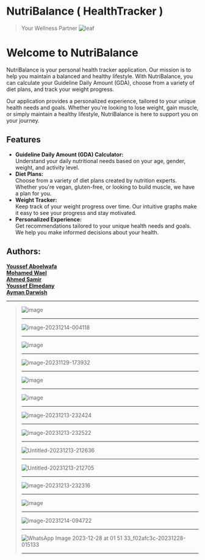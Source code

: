 # NutriBalance ( HealthTracker )
> Your Wellness Partner
 ![leaf](https://github.com/YoussefAboelwafa/NutriBalance_HealthTracker/assets/96186143/3d130709-dcb0-4838-8dba-82abc9080215)

<h1>Welcome to NutriBalance <i class="fa fa-leaf"></i></h1>
      <p>
        NutriBalance is your personal health tracker application. Our mission is
        to help you maintain a balanced and healthy lifestyle. With
        NutriBalance, you can calculate your Guideline Daily Amount (GDA),
        choose from a variety of diet plans, and track your weight progress.
      </p>
      <p>
        Our application provides a personalized experience, tailored to your
        unique health needs and goals. Whether you're looking to lose weight,
        gain muscle, or simply maintain a healthy lifestyle, NutriBalance is
        here to support you on your journey.
      </p>
      <div class="features">
        <h2>Features</h2>
        <ul>
          <li>
            <strong>Guideline Daily Amount (GDA) Calculator:</strong> <br>Understand
            your daily nutritional needs based on your age, gender, weight, and
            activity level.
          </li>
          <li>
            <strong>Diet Plans:</strong> <br>Choose from a variety of diet plans
            created by nutrition experts. Whether you're vegan, gluten-free, or
            looking to build muscle, we have a plan for you.
          </li>
          <li>
            <strong>Weight Tracker:</strong> <br>Keep track of your weight progress
            over time. Our intuitive graphs make it easy to see your progress
            and stay motivated.
          </li>
          <li>
            <strong>Personalized Experience:</strong> <br>Get recommendations
            tailored to your unique health needs and goals. We help you make
            informed decisions about your health.
          </li>
        </ul>
      </div>
      
<h2>Authors:</h2>

<strong> [Youssef Aboelwafa](https://github.com/YoussefAboelwafa)</strong> <br>
<strong> [Mohamed Wael](https://github.com/mado2002)</strong> <br>
<strong> [Ahmed Samir](https://github.com/ahmedsamir459)</strong> <br>
<strong> [Youssef Elmedany](https://github.com/yousefelmedany)</strong> <br>
<strong> [Ayman Darwish](https://github.com/ayman988)</strong> <br>

<hr>

> ![image](https://github.com/YoussefAboelwafa/NutriBalance_HealthTracker/assets/96186143/65e16054-ca06-4b37-bc2b-09d175bbb15d) <hr>
> ![image-20231214-004118](https://github.com/YoussefAboelwafa/NutriBalance_HealthTracker/assets/96186143/463690a8-06e9-4f72-9f07-3269be2b7d28) <hr>
> ![image](https://github.com/YoussefAboelwafa/NutriBalance_HealthTracker/assets/96186143/a67a96e9-b632-4af1-b88d-97dbeb192022) <hr>
> ![image-20231129-173932](https://github.com/YoussefAboelwafa/NutriBalance_HealthTracker/assets/96186143/3048295e-00c9-4f2b-a1cb-ef4911d5f02e) <hr>
> ![image](https://github.com/YoussefAboelwafa/NutriBalance_HealthTracker/assets/96186143/a45974bc-ac2b-4ac0-a3aa-2087e8373c34) <hr>
> ![image](https://github.com/YoussefAboelwafa/NutriBalance_HealthTracker/assets/96186143/59363fb4-b222-415e-ac1b-35e306a45fb8) <hr>
> ![image-20231213-232424](https://github.com/YoussefAboelwafa/NutriBalance_HealthTracker/assets/96186143/47767551-0fdd-4089-8bc0-ffc575f887df) <hr>
> ![image-20231213-232522](https://github.com/YoussefAboelwafa/NutriBalance_HealthTracker/assets/96186143/56cecc09-f6a2-4f7f-bf41-31b00457341f) <hr>
> ![Untitled-20231213-212636](https://github.com/YoussefAboelwafa/NutriBalance_HealthTracker/assets/96186143/0e1328ed-43f9-4af0-9fa7-0d28325d4025) <hr>
> ![Untitled-20231213-212705](https://github.com/YoussefAboelwafa/NutriBalance_HealthTracker/assets/96186143/e8b1d17a-182a-4fac-a03a-c3cdf3c3a976) <hr>
> ![image-20231213-232316](https://github.com/YoussefAboelwafa/NutriBalance_HealthTracker/assets/96186143/b00bad30-cf95-4301-a0b3-c04edc8d9ce5) <hr>
> ![image](https://github.com/YoussefAboelwafa/NutriBalance_HealthTracker/assets/96186143/1fd696f1-bcf7-4459-a4b8-d06dedf16e0e) <hr>
> ![image-20231214-094722](https://github.com/YoussefAboelwafa/NutriBalance_HealthTracker/assets/96186143/6587c1c0-bcac-4c20-a220-53ccaa03fadd) <hr>
> ![WhatsApp Image 2023-12-28 at 01 51 33_f02afc3c-20231228-015133](https://github.com/YoussefAboelwafa/NutriBalance_HealthTracker/assets/96186143/3aee318c-5d7a-4710-8ea3-52100c32bf3d) <hr>


